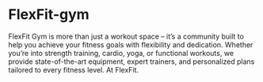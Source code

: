# FlexFit-gym
FlexFit Gym is more than just a workout space – it’s a community built to help you achieve your fitness goals with flexibility and dedication. Whether you’re into strength training, cardio, yoga, or functional workouts, we provide state-of-the-art equipment, expert trainers, and personalized plans tailored to every fitness level. At FlexFit.
